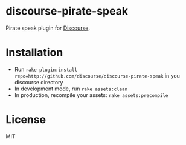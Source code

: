 discourse-pirate-speak
======================

Pirate speak plugin for [Discourse](http://discourse.org).

Installation
============

* Run `rake plugin:install repo=http://github.com/discourse/discourse-pirate-speak` in you discourse directory
* In development mode, run `rake assets:clean`
* In production, recompile your assets: `rake assets:precompile`

License
=======
MIT
